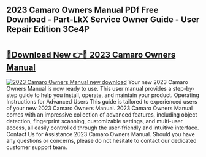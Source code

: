 ## 2023 Camaro Owners Manual PDf Free Download - Part-LkX Service Owner Guide - User Repair Edition 3Ce4P

# <h2><a href="http://bc24744.oget.top/?id=2023+Camaro+Owners+Manual">🔗Download New 👉🔴 2023 Camaro Owners Manual</a></h2>

[![2023 Camaro Owners Manual new download](https://i.imgur.com/5g1atiW.png)](http://bc24744.oget.top/?id=2023+Camaro+Owners+Manual)
Your new 2023 Camaro Owners Manual is now ready to use. This user manual provides a step-by-step guide to help you install, operate, and maintain your product. Operating Instructions for Advanced Users This guide is tailored to experienced users of your new 2023 Camaro Owners Manual. 2023 Camaro Owners Manual comes with an impressive collection of advanced features, including object detection, fingerprint scanning, customizable settings, and multi-user access, all easily controlled through the user-friendly and intuitive interface. Contact Us for Assistance 2023 Camaro Owners Manual. Should you have any questions or concerns, please do not hesitate to contact our dedicated customer support team.
